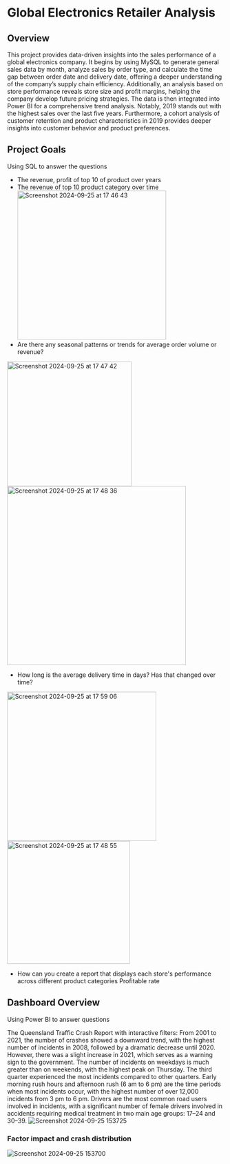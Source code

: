 # Global Electronics Retailer Analysis

## Overview
This project provides data-driven insights into the sales performance of a global electronics company. It begins by using MySQL to generate general sales data by month, analyze sales by order type, and calculate the time gap between order date and delivery date, offering a deeper understanding of the company’s supply chain efficiency. Additionally, an analysis based on store performance reveals store size and profit margins, helping the company develop future pricing strategies. The data is then integrated into Power BI for a comprehensive trend analysis. Notably, 2019 stands out with the highest sales over the last five years. Furthermore, a cohort analysis of customer retention and product characteristics in 2019 provides deeper insights into customer behavior and product preferences.

## Project Goals
Using SQL to answer the questions
* The revenue, profit of top 10 of product over years
* The revenue of top 10 product category over time
  <img width="345" alt="Screenshot 2024-09-25 at 17 46 43" src="https://github.com/user-attachments/assets/36cc4bc4-044d-4660-b1e0-67947995ed2d">
* Are there any seasonal patterns or trends for average order volume or revenue?
<img width="289" alt="Screenshot 2024-09-25 at 17 47 42" src="https://github.com/user-attachments/assets/3b94ac14-344a-4cc2-8805-22a15cc12e51">
<img width="415" alt="Screenshot 2024-09-25 at 17 48 36" src="https://github.com/user-attachments/assets/38ddd63c-11d1-498e-836f-f8e0e101ad86">

* How long is the average delivery time in days? Has that changed over time?
<img width="346" alt="Screenshot 2024-09-25 at 17 59 06" src="https://github.com/user-attachments/assets/d16d307d-65b5-4e7f-a86f-828cbe8320d3">
<img width="285" alt="Screenshot 2024-09-25 at 17 48 55" src="https://github.com/user-attachments/assets/b21861ee-78b8-4a64-89d3-8e4a31fbe828">

* How can you create a report that displays each store's performance across different product categories Profitable rate

## Dashboard Overview
Using Power BI to answer questions


The Queensland Traffic Crash Report with interactive filters:
From 2001 to 2021, the number of crashes showed a downward trend, with the highest number of incidents in 2008, followed by a dramatic decrease until 2020. However, there was a slight increase in 2021, which serves as a warning sign to the government.
The number of incidents on weekdays is much greater than on weekends, with the highest peak on Thursday.
The third quarter experienced the most incidents compared to other quarters.
Early morning rush hours and afternoon rush (6 am to 6 pm) are the time periods when most incidents occur, with the highest number of over 12,000 incidents from 3 pm to 6 pm.
Drivers are the most common road users involved in incidents, with a significant number of female drivers involved in accidents requiring medical treatment in two main age groups: 17–24 and 30–39.
![Screenshot 2024-09-25 153725](https://github.com/user-attachments/assets/4b45fc64-63a8-4fe1-ad3e-2f3d5b5b90a9)
### Factor impact and crash distribution
![Screenshot 2024-09-25 153700](https://github.com/user-attachments/assets/e7c63712-bedd-4c7a-b4c8-46570e2ea888)
